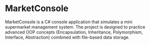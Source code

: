 # MarketConsole
MarketConsole is a C# console application that simulates a mini supermarket management system. The project is designed to practice advanced OOP concepts (Encapsulation, Inheritance, Polymorphism, Interface, Abstraction) combined with file-based data storage.
